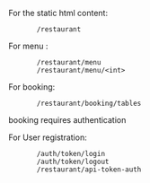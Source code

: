 For the static html content: 

           /restaurant


For menu : 

           /restaurant/menu
           /restaurant/menu/<int>

           
For booking: 

           /restaurant/booking/tables
           
booking requires authentication


For User registration:

           /auth/token/login
           /auth/token/logout 
           /restaurant/api-token-auth
